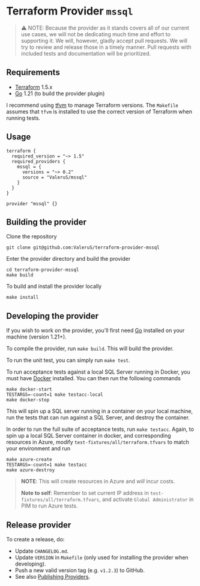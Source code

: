# Terraform Provider `mssql`

> :warning: NOTE: Because the provider as it stands covers all of our current use cases, we will not be dedicating much time and effort to supporting it. We will, however, gladly accept pull requests. We will try to review and release those in a timely manner. Pull requests with included tests and documentation will be prioritized.

## Requirements

- [Terraform](https://www.terraform.io/downloads.html) 1.5.x
- [Go](https://golang.org/doc/install) 1.21 (to build the provider plugin)

I recommend using [tfvm](https://github.com/cbuschka/tfvm) to manage Terraform versions. The `Makefile` assumes that `tfvm` is installed to use the correct version of Terraform when running tests.

## Usage

```hcl
terraform {
  required_version = "~> 1.5"
  required_providers {
    mssql = {
      versions = "~> 0.2"
      source = "ValeruS/mssql"
    }
  }
}

provider "mssql" {}
```

## Building the provider

Clone the repository

```shell
git clone git@github.com:ValeruS/terraform-provider-mssql
```

Enter the provider directory and build the provider

```shell
cd terraform-provider-mssql
make build
```

To build and install the provider locally

```shell
make install
```

## Developing the provider

If you wish to work on the provider, you'll first need [Go](https://www.golang.org) installed on your machine (version 1.21+).

To compile the provider, run `make build`. This will build the provider.

To run the unit test, you can simply run `make test`.

To run acceptance tests against a local SQL Server running in Docker, you must have [Docker](https://docs.docker.com/get-docker/) installed. You can then run the following commands

```shell
make docker-start
TESTARGS=-count=1 make testacc-local
make docker-stop
```

This will spin up a SQL server running in a container on your local machine, run the tests that can run against a SQL Server, and destroy the container.

In order to run the full suite of acceptance tests, run `make testacc`. Again, to spin up a local SQL Server container in docker, and corresponding resources in Azure, modify `test-fixtures/all/terraform.tfvars` to match your environment and run

```shell
make azure-create
TESTARGS=-count=1 make testacc
make azure-destroy
```

> **NOTE**: This will create resources in Azure and _will_ incur costs.
>
> **Note to self**: Remember to set current IP address in `test-fixtures/all/terraform.tfvars`, and activate `Global Administrator` in PIM to run Azure tests.

## Release provider

To create a release, do:

- Update `CHANGELOG.md`.
- Update `VERSION` in `Makefile` (only used for installing the provider when developing).
- Push a new valid version tag (e.g. `v1.2.3`) to GitHub.
- See also [Publishing Providers](https://www.terraform.io/docs/registry/providers/publishing.html).
